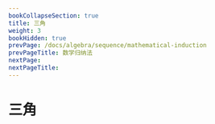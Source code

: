 ```yaml
---
bookCollapseSection: true
title: 三角
weight: 3
bookHidden: true
prevPage: /docs/algebra/sequence/mathematical-induction
prevPageTitle: 数学归纳法
nextPage: 
nextPageTitle: 
---
```


# 三角

